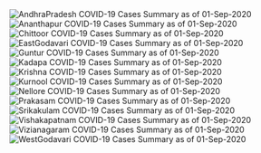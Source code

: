 
<img src="https://deepuhub.github.io/COVID-19/GraphsGenerated/01-Sep-2020/Last24Hrs_AndhraPradesh_01-Sep-2020.jpg" alt="AndhraPradesh COVID-19 Cases Summary as of 01-Sep-2020">
 <br>
<img src="https://deepuhub.github.io/COVID-19/GraphsGenerated/01-Sep-2020/Last24Hrs_Ananthapur_01-Sep-2020.jpg" alt="Ananthapur COVID-19 Cases Summary as of 01-Sep-2020">
 <br>
<img src="https://deepuhub.github.io/COVID-19/GraphsGenerated/01-Sep-2020/Last24Hrs_Chittoor_01-Sep-2020.jpg" alt="Chittoor COVID-19 Cases Summary as of 01-Sep-2020">
 <br>
<img src="https://deepuhub.github.io/COVID-19/GraphsGenerated/01-Sep-2020/Last24Hrs_EastGodavari_01-Sep-2020.jpg" alt="EastGodavari COVID-19 Cases Summary as of 01-Sep-2020">
 <br>
<img src="https://deepuhub.github.io/COVID-19/GraphsGenerated/01-Sep-2020/Last24Hrs_Guntur_01-Sep-2020.jpg" alt="Guntur COVID-19 Cases Summary as of 01-Sep-2020">
 <br>
<img src="https://deepuhub.github.io/COVID-19/GraphsGenerated/01-Sep-2020/Last24Hrs_Kadapa_01-Sep-2020.jpg" alt="Kadapa COVID-19 Cases Summary as of 01-Sep-2020">
 <br>
<img src="https://deepuhub.github.io/COVID-19/GraphsGenerated/01-Sep-2020/Last24Hrs_Krishna_01-Sep-2020.jpg" alt="Krishna COVID-19 Cases Summary as of 01-Sep-2020">
 <br>
<img src="https://deepuhub.github.io/COVID-19/GraphsGenerated/01-Sep-2020/Last24Hrs_Kurnool_01-Sep-2020.jpg" alt="Kurnool COVID-19 Cases Summary as of 01-Sep-2020">
 <br>
<img src="https://deepuhub.github.io/COVID-19/GraphsGenerated/01-Sep-2020/Last24Hrs_Nellore_01-Sep-2020.jpg" alt="Nellore COVID-19 Cases Summary as of 01-Sep-2020">
 <br>
<img src="https://deepuhub.github.io/COVID-19/GraphsGenerated/01-Sep-2020/Last24Hrs_Prakasam_01-Sep-2020.jpg" alt="Prakasam COVID-19 Cases Summary as of 01-Sep-2020">
 <br>
<img src="https://deepuhub.github.io/COVID-19/GraphsGenerated/01-Sep-2020/Last24Hrs_Srikakulam_01-Sep-2020.jpg" alt="Srikakulam COVID-19 Cases Summary as of 01-Sep-2020">
 <br>
<img src="https://deepuhub.github.io/COVID-19/GraphsGenerated/01-Sep-2020/Last24Hrs_Vishakapatnam_01-Sep-2020.jpg" alt="Vishakapatnam COVID-19 Cases Summary as of 01-Sep-2020">
 <br>
<img src="https://deepuhub.github.io/COVID-19/GraphsGenerated/01-Sep-2020/Last24Hrs_Vizianagaram_01-Sep-2020.jpg" alt="Vizianagaram COVID-19 Cases Summary as of 01-Sep-2020">
 <br>
<img src="https://deepuhub.github.io/COVID-19/GraphsGenerated/01-Sep-2020/Last24Hrs_WestGodavari_01-Sep-2020.jpg" alt="WestGodavari COVID-19 Cases Summary as of 01-Sep-2020">
 <br> 